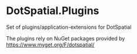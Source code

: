 DotSpatial.Plugins
==================

Set of plugins/application-extensions for DotSpatial

The plugins rely on NuGet packages provided by
https://www.myget.org/F/dotspatial/